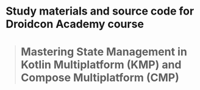 # Study materials and source code for **Droidcon Academy** course 
> # Mastering State Management in Kotlin Multiplatform (KMP) and Compose Multiplatform (CMP)   
